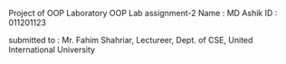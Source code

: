 Project of OOP Laboratory 
OOP Lab assignment-2
Name : MD Ashik
ID : 011201123

submitted to : Mr. Fahim Shahriar, Lectureer, Dept. of CSE, United International University
